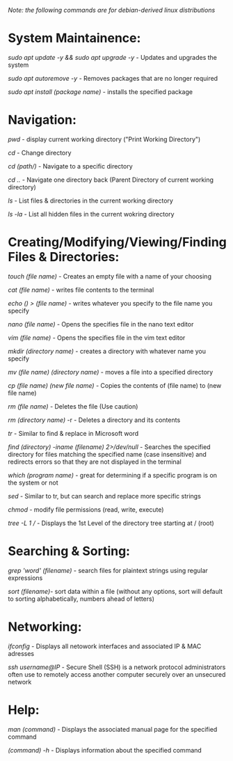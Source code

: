 *Note: the following commands are for debian-derived linux distributions*

# System Maintainence:

*sudo apt update -y && sudo apt upgrade -y* - Updates and upgrades the system

*sudo apt autoremove -y* - Removes packages that are no longer required

*sudo apt install (package name)*  - installs the specified package

# Navigation:

*pwd* - display current working directory ("Print Working Directory")

*cd* - Change directory 

*cd (path/)* - Navigate to a specific directory

*cd ..* - Navigate one directory back (Parent Directory of current working directory)

*ls* - List files & directories in the current working directory

*ls -la* - List all hidden files in the current wokring directory

# Creating/Modifying/Viewing/Finding Files & Directories:

*touch (file name)* - Creates an empty file with a name of your choosing

*cat (file name)* - writes file contents to the terminal

*echo () > (file name)* - writes whatever you specify to the file name you specify

*nano (file name)* - Opens the specifies file in the nano text editor

*vim (file name)* - Opens the specifies file in the vim text editor

*mkdir (directory name)* - creates a directory with whatever name you specify

*mv (file name) (directory name)* - moves a file into a specified directory

*cp (file name) (new file name)* - Copies the contents of (file name) to (new file name)

*rm (file name)* - Deletes the file (Use caution)

*rm (directory name)* -r - Deletes a directory and its contents

*tr*  - Similar to find & replace in Microsoft word 

*find (directory) -iname (filename) 2>/dev/null* - Searches the specified directory for files matching the specified name (case insensitive) and redirects errors so that they are not displayed in the terminal

*which (program name)* - great for determining if a specific program is on the system or not

*sed* - Similar to tr, but can search and replace more specific strings

*chmod* - modify file permissions (read, write, execute)

*tree -L 1 /* -  Displays the 1st Level of the directory tree starting at / (root)

# Searching & Sorting:

*grep 'word' (filename)* - search files for plaintext strings using regular expressions 

*sort (filename)*- sort data within a file (without any options, sort will default to sorting alphabetically, numbers ahead of letters)

# Networking:

*ifconfig* - Displays all netowork interfaces and associated IP & MAC adresses

*ssh username@IP* - Secure Shell (SSH) is a network protocol administrators often use to remotely access another computer securely over an unsecured network

# Help:

*man (command)* - Displays the associated manual page for the specified command

*(command) -h* - Displays information about the specified command

 



